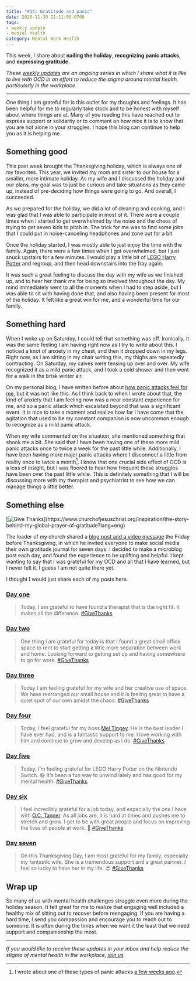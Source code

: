 ```yaml
---
title: "#14: Gratitude and panic"
date: 2020-11-30 21:11:00-0700
tags:
- weekly update
- mental health
category: Mental Work Health
---
```


This week, I share about **nailing the holiday**, **recognizing panic attacks**, and **expressing gratitude**.

_These [weekly updates](https://bennorris.org/tags/weekly-update/) are an ongoing series in which I share what it is like to live with OCD in an effort to reduce the stigma around mental health, particularly in the workplace._

***

One thing I am grateful for is this outlet for my thoughts and feelings. It has been helpful for me to regularly take stock and to be honest with myself about where things are at. Many of you reading this have reached out to express support or solidarity or to comment on how nice it is to know that you are not alone in your struggles. I hope this blog can continue to help you as it is helping me.


## Something good

This past week brought the Thanksgiving holiday, which is always one of my favorites. This year, we invited my mom and sister to our house for a smaller, more intimate holiday. As my wife and I discussed the holiday and our plans, my goal was to just be curious and take situations as they came up, instead of pre-deciding how things were going to go. And overall, I succeeded.

As we prepared for the holiday, we did a lot of cleaning and cooking, and I was glad that I was able to participate in most of it. There were a couple times when I started to get overwhelmed by the noise and the chaos of trying to get seven kids to pitch in. The trick for me was to find some jobs that I could put in noise-canceling headphones and zone out for a bit.

Once the holiday started, I was mostly able to just enjoy the time with the family. Again, there were a few times when I got overwhelmed, but I just snuck upstairs for a few minutes. I would play a little bit of [LEGO Harry Potter](https://en.wikipedia.org/wiki/Lego_Harry_Potter:_Years_1%E2%80%934) and regroup, and then head downstairs into the fray again.

It was such a great feeling to discuss the day with my wife as we finished up, and to hear her thank me for being so involved throughout the day. My mind immediately went to all the moments when I had to step aside, but I was able to sit with having done that, and also having been present for most of the holiday. It felt like a great win for me, and a wonderful time for our family.


## Something hard

When I woke up on Saturday, I could tell that something was off. Ironically, it was the same feeling I am having right now as I try to write about this. I noticed a knot of anxiety in my chest, and then it dropped down in my legs. Right now, as I am sitting in my chair writing this, my thighs are repeatedly contracting. On Saturday, my calves were tensing up over and over. My wife recognized it as a mild panic attack, and I took a cold shower and then went for a walk in the brisk winter air.

On my personal blog, I have written before about [how panic attacks feel for me](https://www.bennorris.org/2019/03/22/what-physical-panic-attacks-feel-like), but it was not like this. As I think back to when I wrote about that, the kind of anxiety that I am feeling now was a near constant experience for me, and so a panic attack which escalated beyond that was a significant event. It is nice to take a moment and realize how far I have come that the agitation that used to be my constant companion is now uncommon enough to recognize as a mild panic attack.

When my wife commented on the situation, she mentioned something that shook me a bit. She said that I have been having one of these more mild panic attacks once to twice a week for the past little while. Additionally, I have been having more major panic attacks where I disconnect a little from reality once to twice a month[^1]. I know that one crucial side effect of OCD is a loss of insight, but I was floored to hear how frequent these struggles have been over the past little while. This is definitely something that I will be discussing more with my therapist and psychiatrist to see how we can manage things a little better.


## Something else

[![Give Thanks](https://media.bennorris.org/images/mentalworkhealth/uploads/2020/ae386aed14.jpg")](https://www.churchofjesuschrist.org/inspiration/the-story-behind-my-global-prayer-of-gratitude?lang=eng)

The leader of my church shared a [blog post and a video message](https://www.churchofjesuschrist.org/inspiration/the-story-behind-my-global-prayer-of-gratitude?lang=eng) the Friday before Thanksgiving, in which he invited everyone to make social media their own gratitude journal for seven days. I decided to make a microblog post each day, and found the experience to be uplifting and helpful. I kept wanting to say that I was grateful for my OCD and all that I have learned, but I never felt it. I guess I am not quite there yet.

I thought I would just share each of my posts here.


### [Day one](https://www.bennorris.org/2020/11/20/the-right-fit)

> Today, I am grateful to have found a therapist that is the right fit. It makes all the difference. [#GiveThanks](https://www.churchofjesuschrist.org/inspiration/the-story-behind-my-global-prayer-of-gratitude)

### [Day two](https://www.bennorris.org/2020/11/22/office-space)

> One thing I am grateful for today is that I found a great small office space to rent to start getting a little more separation between work and home. Looking forward to getting set up and having somewhere to go for work. [#GiveThanks](https://www.churchofjesuschrist.org/inspiration/the-story-behind-my-global-prayer-of-gratitude)

### [Day three](https://www.bennorris.org/2020/11/22/use-of-space)

> Today I am feeling grateful for my wife and her creative use of space. We have rearranged our small house and it is feeling great to have a quiet spot of our own amidst the chaos. [#GiveThanks](https://www.churchofjesuschrist.org/inspiration/the-story-behind-my-global-prayer-of-gratitude)

### [Day four](https://www.bennorris.org/2020/11/23/my-boss)

> Today, I feel grateful for my boss [Mel Tingey](https://www.linkedin.com/in/meltingey). He is the best leader I have ever had, and is a fantastic support to me. I love working with him and continue to grow and develop as I do. [#GiveThanks](https://www.churchofjesuschrist.org/inspiration/the-story-behind-my-global-prayer-of-gratitude)

### [Day five](https://www.bennorris.org/2020/11/24/lego-harry-potter)

> Today, I’m feeling grateful for LEGO Harry Potter on the Nintendo Switch. 😆 It’s been a fun way to unwind lately and has good for my mental health. [#GiveThanks](https://www.churchofjesuschrist.org/inspiration/the-story-behind-my-global-prayer-of-gratitude)

### [Day six](https://www.bennorris.org/2020/11/25/a-job)

> I feel incredibly grateful for a job today, and especially the one I have with [O.C. Tanner](https://www.octanner.com). As all jobs are, it is hard at times and pushes me to stretch and grow. I get to be with great people and focus on improving the lives of people at work. 🥰 [#GiveThanks](https://www.churchofjesuschrist.org/inspiration/the-story-behind-my-global-prayer-of-gratitude)

### [Day seven](https://www.bennorris.org/2020/11/26/my-family)

>  On this Thanksgiving Day, I am most grateful for my family, especially my fantastic wife. She is a tremendous support and a great partner. I feel so lucky to have her in my life. 😍 [#GiveThanks](https://www.churchofjesuschrist.org/inspiration/the-story-behind-my-global-prayer-of-gratitude)


## Wrap up

So many of us with mental health challenges struggle even more during the holiday season. It felt great for me to realize that engaging well included a healthy mix of sitting out to recover before reengaging. If you are having a hard time, I send you compassion and encourage you to reach out to someone. It is often during the times when we want it the least that we need support and companionship the most.

***

_If you would like to receive these updates in your inbox and help reduce the stigma of mental health in the workplace, [join us](https://bennorris.org/subscribe/mwh/)._


[^1]: I wrote about one of these types of panic attacks [a few weeks ago](https://bennorris.org/2020/11/16/a-slight-breakdown).